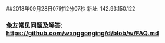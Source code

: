 ##2018年09月28日07时12分07秒 新址: 142.93.150.122
### 兔友常见问题及解答: https://github.com/wanggonging/d/blob/w/FAQ.md

